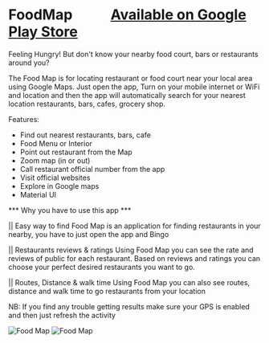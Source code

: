 # FoodMap  &emsp; &emsp; <a href="https://play.google.com/store/apps/details?id=com.nerdgeeks.foodmap&hl=en">Available on Google Play Store</a>
Feeling Hungry! But don't know your nearby food court, bars or restaurants around you?

The Food Map is for locating restaurant or food court near your local area using Google Maps. Just open the app, Turn on your mobile internet or WiFi and location and then the app will automatically search for your nearest location restaurants, bars, cafes, grocery shop.

Features:
- Find out nearest restaurants, bars, cafe
- Food Menu or Interior
- Point out restaurant from the Map
- Zoom map (in or out)
- Call restaurant official number from the app
- Visit official websites
- Explore in Google maps
- Material UI

*** Why you have to use this app ***

|| Easy way to find
Food Map is an application for finding restaurants in your nearby, you have to just open the app and Bingo

|| Restaurants reviews & ratings
Using Food Map you can see the rate and reviews of public for each restaurant. Based on reviews and ratings you can choose your perfect desired restaurants you want to go.

|| Routes, Distance & walk time
Using Food Map you can also see routes, distance and walk time to go restaurants from your location

NB: If you find any trouble getting results make sure your GPS is enabled and then just refresh the activity

<img src="https://lh3.googleusercontent.com/sC15ZuoBvHyxcdkiTHJLmQbJwVnBw34_SS0MlSar1xg4hnvQRP_MeUawI-POQ_yAoQLQ=w1366-h631" alt="Food Map">
<img src="https://lh3.googleusercontent.com/Cx9CabbnkTYv4N8C1L0mNd2GAg7IWEsTRj069CnEmwELbKdJgMRjOWGsL5JQUxyZnco=w1366-h631" alt="Food Map">
